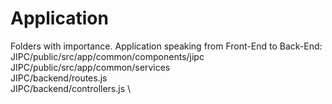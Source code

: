 # Application

Folders with importance. Application speaking from Front-End to Back-End: 
JIPC/public/src/app/common/components/jipc \
JIPC/public/src/app/common/services \
JIPC/backend/routes.js \
JIPC/backend/controllers.js \
 

